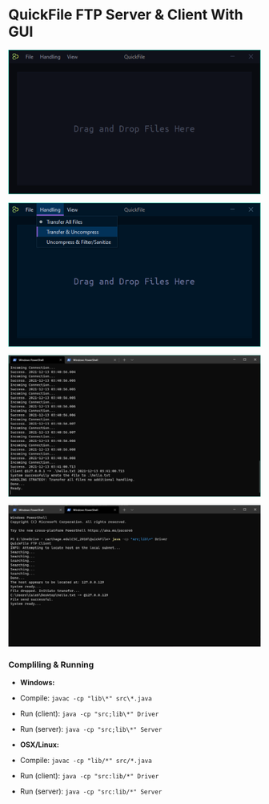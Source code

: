 # QuickFile FTP Server & Client With GUI

![gui_example](https://github.com/Mindstormer-0/QuickFile/blob/main/screenshots/gui_example.png?raw=true)

![gui_example2](https://github.com/Mindstormer-0/QuickFile/blob/main/screenshots/gui_example2.png?raw=true)

![server_example](https://github.com/Mindstormer-0/QuickFile/blob/main/screenshots/server_example.png?raw=true)

![client_example](https://github.com/Mindstormer-0/QuickFile/blob/main/screenshots/client_example.png?raw=true)

### Compliling & Running

- **Windows:**
- Compile: ```javac -cp "lib\*" src\*.java```
- Run (client): ```java -cp "src;lib\*" Driver```
- Run (server): ```java -cp "src;lib\*" Server```

- **OSX/Linux:**
- Compile: ```javac -cp "lib/*" src/*.java```
- Run (client): ```java -cp "src:lib/*" Driver```
- Run (server): ```java -cp "src:lib/*" Server```
